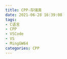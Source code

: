 ```yaml
---
title: CPP-存储类
date: 2021-06-28 16:39:08
tags:
- C语言
- CPP
- VSCode
- VS
- MingGW64
categories: CPP
---
```

